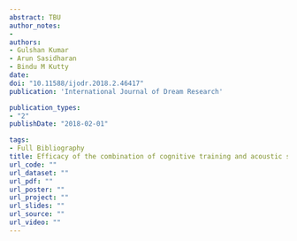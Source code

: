 ```yaml
---
abstract: TBU
author_notes:
- 
authors:
- Gulshan Kumar
- Arun Sasidharan
- Bindu M Kutty 
date: 
doi: "10.11588/ijodr.2018.2.46417"
publication: 'International Journal of Dream Research'

publication_types:
- "2"
publishDate: "2018-02-01"

tags:
- Full Bibliography
title: Efficacy of the combination of cognitive training and acoustic stimulation in eliciting lucid dreams during undisturbed sleep - a pilot study using polysomnography, dream reports and questionnaires
url_code: ""
url_dataset: ""
url_pdf: ""
url_poster: ""
url_project: ""
url_slides: ""
url_source: ""
url_video: ""
---
```

